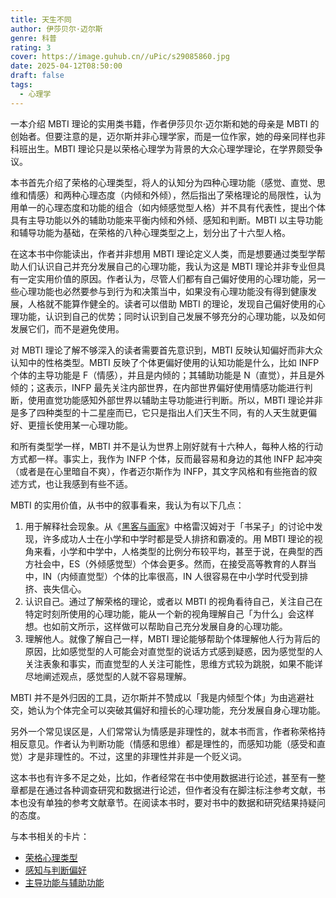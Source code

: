 ```yaml
---
title: 天生不同
author: 伊莎贝尔·迈尔斯
genre: 科普
rating: 3
cover: https://image.guhub.cn//uPic/s29085860.jpg
date: 2025-04-12T08:50:00
draft: false
tags:
  - 心理学
---
```


一本介绍 MBTI 理论的实用类书籍，作者伊莎贝尔·迈尔斯和她的母亲是 MBTI 的创始者。但要注意的是，迈尔斯并非心理学家，而是一位作家，她的母亲同样也非科班出生。MBTI 理论只是以荣格心理学为背景的大众心理学理论，在学界颇受争议。

本书首先介绍了荣格的心理类型，将人的认知分为四种心理功能（感觉、直觉、思维和情感）和两种心理态度（内倾和外倾），然后指出了荣格理论的局限性，认为用单一的心理态度和功能的组合（如内倾感觉型人格）并不具有代表性，提出个体具有主导功能以外的辅助功能来平衡内倾和外倾、感知和判断。MBTI 以主导功能和辅导功能为基础，在荣格的八种心理类型之上，划分出了十六型人格。

在这本书中你能读出，作者并非想用 MBTI 理论定义人类，而是想要通过类型学帮助人们认识自己并充分发展自己的心理功能，我认为这是 MBTI 理论并非专业但具有一定实用价值的原因。作者认为，尽管人们都有自己偏好使用的心理功能，另一些心理功能也必然要参与到行为和决策当中，如果没有心理功能没有得到健康发展，人格就不能算作健全的。读者可以借助 MBTI 的理论，发现自己偏好使用的心理功能，认识到自己的优势；同时认识到自己发展不够充分的心理功能，以及如何发展它们，而不是避免使用。

对 MBTI 理论了解不够深入的读者需要首先意识到，MBTI 反映认知偏好而非大众认知中的性格类型。MBTI 反映了个体更偏好使用的认知功能是什么，比如 INFP 个体的主导功能是 F（情感），并且是内倾的；其辅助功能是 N（直觉），并且是外倾的；这表示，INFP 最先关注内部世界，在内部世界偏好使用情感功能进行判断，使用直觉功能感知外部世界以辅助主导功能进行判断。所以，MBTI 理论并非是多了四种类型的十二星座而已，它只是指出人们天生不同，有的人天生就更偏好、更擅长使用某一心理功能。

和所有类型学一样，MBTI 并不是认为世界上刚好就有十六种人，每种人格的行动方式都一样。事实上，我作为 INFP 个体，反而最容易和身边的其他 INFP 起冲突（或者是在心里暗自不爽），作者迈尔斯作为 INFP，其文字风格和有些拖沓的叙述方式，也让我感到有些不适。

MBTI 的实用价值，从书中的叙事看来，我认为有以下几点：

1. 用于解释社会现象。从《[黑客与画家](/library/黑客与画家/)》中格雷汉姆对于「书呆子」的讨论中发现，许多成功人士在小学和中学时都是受人排挤和霸凌的。用 MBTI 理论的视角来看，小学和中学中，人格类型的比例分布较平均，甚至于说，在典型的西方社会中，ES（外倾感觉型）个体会更多。然而，在接受高等教育的人群当中，IN（内倾直觉型）个体的比率很高，IN 人很容易在中小学时代受到排挤、丧失信心。
2. 认识自己。通过了解荣格的理论，或者以 MBTI 的视角看待自己，关注自己在特定时刻所使用的心理功能，能从一个新的视角理解自己「为什么」会这样想。也如前文所示，这样做可以帮助自己充分发展自身的心理功能。
3. 理解他人。就像了解自己一样，MBTI 理论能够帮助个体理解他人行为背后的原因，比如感觉型的人可能会对直觉型的说话方式感到疑惑，因为感觉型的人关注表象和事实，而直觉型的人关注可能性，思维方式较为跳脱，如果不能详尽地阐述观点，感觉型的人就不容易理解。

MBTI 并不是外归因的工具，迈尔斯并不赞成以「我是内倾型个体」为由逃避社交，她认为个体完全可以突破其偏好和擅长的心理功能，充分发展自身心理功能。

另外一个常见误区是，人们常常认为情感是非理性的，就本书而言，作者称荣格持相反意见。作者认为判断功能（情感和思维）都是理性的，而感知功能（感受和直觉）才是非理性的。不过，这里的非理性并非是一个贬义词。

这本书也有许多不足之处，比如，作者经常在书中使用数据进行论述，甚至有一整章都是在通过各种调查研究和数据进行论述，但作者没有在脚注标注参考文献，书本也没有单独的参考文献章节。在阅读本书时，要对书中的数据和研究结果持疑问的态度。

与本书相关的卡片：

- [荣格心理类型](/cards/荣格-心理类型/)
- [感知与判断偏好](/cards/感知与判断偏好/)
- [主导功能与辅助功能](/cards/主导功能与辅助功能/)
